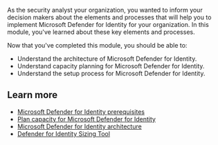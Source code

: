 As the security analyst your organization, you wanted to inform your decision makers about the elements and processes that will help you to implement Microsoft Defender for Identity for your organization. In this module, you've learned about these key elements and processes. 

Now that you've completed this module, you should be able to:

- Understand the architecture of Microsoft Defender for Identity.
- Understand capacity planning for Microsoft Defender for Identity.
- Understand the setup process for Microsoft Defender for Identity.

## Learn more

- [Microsoft Defender for Identity prerequisites](/defender-for-identity/prerequisites?preserve-view=true)
- [Plan capacity for Microsoft Defender for Identity](/defender-for-identity/capacity-planning?preserve-view=true)
- [Microsoft Defender for Identity architecture](/defender-for-identity/architecture?preserve-view=true)
- [Defender for Identity Sizing Tool](https://aka.ms/aatpsizingtool)

